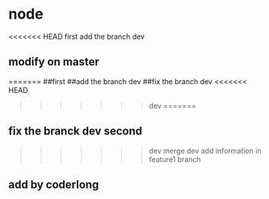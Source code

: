 # node
<<<<<<< HEAD
first
add the branch dev
## modify on master
=======
##first
##add the branch dev
##fix the branch dev
<<<<<<< HEAD
>>>>>>> dev
=======
## fix the branck dev second
>>>>>>> dev
merge dev 
add information in feature1 branch
## add by coderlong

